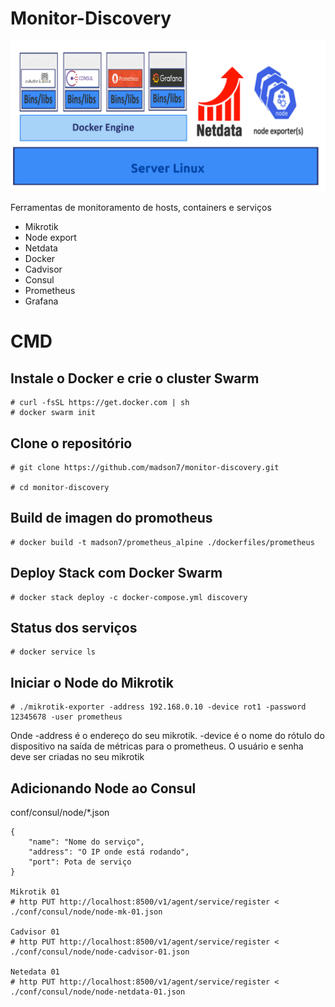 # Monitor-Discovery

![](img/Server.png)

Ferramentas de monitoramento de hosts, containers e serviços

- Mikrotik
- Node export
- Netdata
- Docker
- Cadvisor
- Consul
- Prometheus
- Grafana

# CMD

## Instale o Docker e crie o cluster Swarm
```
# curl -fsSL https://get.docker.com | sh
# docker swarm init
```
## Clone o repositório
```
# git clone https://github.com/madson7/monitor-discovery.git

# cd monitor-discovery
```

## Build de imagen do promotheus
```
# docker build -t madson7/prometheus_alpine ./dockerfiles/prometheus
```

## Deploy Stack com Docker Swarm
```
# docker stack deploy -c docker-compose.yml discovery
```
## Status dos serviços
```
# docker service ls
```

## Iniciar o Node do Mikrotik
```
# ./mikrotik-exporter -address 192.168.0.10 -device rot1 -password 12345678 -user prometheus
```
Onde -address é o endereço do seu mikrotik. -device é o nome do rótulo do dispositivo na saída de métricas para o prometheus. O usuário e senha deve ser criadas no seu mikrotik

## Adicionando Node ao Consul
conf/consul/node/*.json
```
{
    "name": "Nome do serviço",
    "address": "O IP onde está rodando",
    "port": Pota de serviço
}

Mikrotik 01
# http PUT http://localhost:8500/v1/agent/service/register < ./conf/consul/node/node-mk-01.json

Cadvisor 01
# http PUT http://localhost:8500/v1/agent/service/register < ./conf/consul/node/node-cadvisor-01.json

Netedata 01
# http PUT http://localhost:8500/v1/agent/service/register < ./conf/consul/node/node-netdata-01.json
```